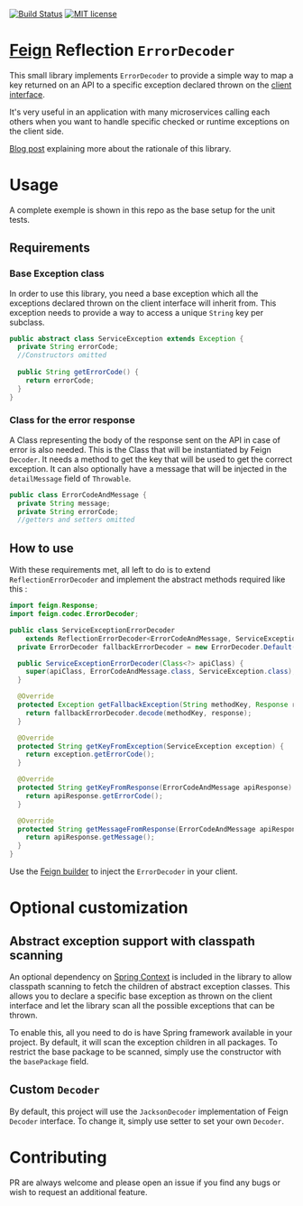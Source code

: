 [![Build Status](https://travis-ci.org/coveo/feign-error-decoder.svg?branch=master)](https://travis-ci.org/coveo/feign-error-decoder)
[![MIT license](http://img.shields.io/badge/license-MIT-brightgreen.svg)](https://github.com/coveo/saml-client/blob/master/LICENSE)

# [Feign](https://github.com/OpenFeign/feign) Reflection `ErrorDecoder`

This small library implements `ErrorDecoder` to provide a simple way to map a key returned on an API to a specific exception declared thrown on the [client interface](https://github.com/OpenFeign/feign#basics). 

It's very useful in an application with many microservices calling each others when you want to handle specific checked or runtime exceptions on the client side.

[Blog post](http://source.coveo.com/2016/02/19/microservices-and-exception-handling/) explaining more about the rationale of this library.

# Usage
A complete exemple is shown in this repo as the base setup for the unit tests.
## Requirements
### Base Exception class
In order to use this library, you need a base exception which all the exceptions declared thrown on the client interface will inherit from. This exception needs to provide a way to access a unique `String` key per subclass.
```java
public abstract class ServiceException extends Exception {
  private String errorCode;
  //Constructors omitted
  
  public String getErrorCode() {
    return errorCode;
  }
}
```
### Class for the error response
A Class representing the body of the response sent on the API in case of error is also needed. This is the Class that will be instantiated by Feign `Decoder`. It needs a method to get the key that will be used to get the correct exception. It can also optionally have a message that will be injected in the `detailMessage` field of `Throwable`. 
```java
public class ErrorCodeAndMessage {
  private String message;
  private String errorCode;
  //getters and setters omitted
```

## How to use
With these requirements met, all left to do is to extend `ReflectionErrorDecoder` and implement the abstract methods required like this : 
```java
import feign.Response;
import feign.codec.ErrorDecoder;

public class ServiceExceptionErrorDecoder
    extends ReflectionErrorDecoder<ErrorCodeAndMessage, ServiceException> {
  private ErrorDecoder fallbackErrorDecoder = new ErrorDecoder.Default();

  public ServiceExceptionErrorDecoder(Class<?> apiClass) {
    super(apiClass, ErrorCodeAndMessage.class, ServiceException.class);
  }

  @Override
  protected Exception getFallbackException(String methodKey, Response response) {
    return fallbackErrorDecoder.decode(methodKey, response);
  }

  @Override
  protected String getKeyFromException(ServiceException exception) {
    return exception.getErrorCode();
  }

  @Override
  protected String getKeyFromResponse(ErrorCodeAndMessage apiResponse) {
    return apiResponse.getErrorCode();
  }

  @Override
  protected String getMessageFromResponse(ErrorCodeAndMessage apiResponse) {
    return apiResponse.getMessage();
  }
}
```
Use the [Feign builder](https://github.com/OpenFeign/feign#customization) to inject the `ErrorDecoder` in your client.
# Optional customization
## Abstract exception support with classpath scanning
An optional dependency on [Spring Context](https://github.com/spring-projects/spring-framework/tree/master/spring-context) is included in the library to allow classpath scanning to fetch the children of abstract exception classes. This allows you to declare a specific base exception as thrown on the client interface and let the library scan all the possible exceptions that can be thrown.

To enable this, all you need to do is have Spring framework available in your project. By default, it will scan the exception children in all packages. To restrict the base package to be scanned, simply use the constructor with the `basePackage` field.

## Custom `Decoder`
By default, this project will use the `JacksonDecoder` implementation of Feign `Decoder` interface. To change it, simply use setter to set your own `Decoder`.

# Contributing
PR are always welcome and please open an issue if you find any bugs or wish to request an additional feature. 